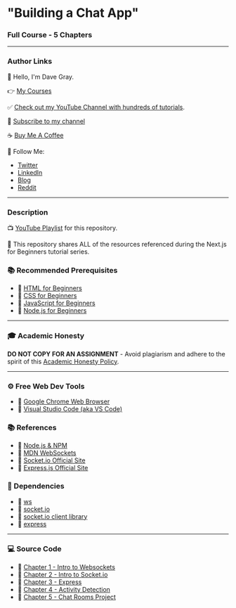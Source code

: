 # "Building a Chat App"

### Full Course - 5 Chapters

---

### Author Links

👋 Hello, I'm Dave Gray.

👉 [My Courses](https://courses.davegray.codes/)

✅ [Check out my YouTube Channel with hundreds of tutorials](https://www.youtube.com/DaveGrayTeachesCode).

🚩 [Subscribe to my channel](https://bit.ly/3nGHmNn)

☕ [Buy Me A Coffee](https://buymeacoffee.com/DaveGray)

🚀 Follow Me:

- [Twitter](https://twitter.com/yesdavidgray)
- [LinkedIn](https://www.linkedin.com/in/davidagray/)
- [Blog](https://yesdavidgray.com)
- [Reddit](https://www.reddit.com/user/DaveOnEleven)

---

### Description

📺 [YouTube Playlist](https://www.youtube.com/playlist?list=PL0Zuz27SZ-6NOkbTDxKi7grs_oxJhLu07) for this repository.

🚀 This repository shares ALL of the resources referenced during the Next.js for Beginners tutorial series.

### 📚 Recommended Prerequisites
- 🔗 [HTML for Beginners](https://youtu.be/mJgBOIoGihA)
- 🔗 [CSS for Beginners](https://youtu.be/n4R2E7O-Ngo)
- 🔗 [JavaScript for Beginners](https://youtu.be/EfAl9bwzVZk)
- 🔗 [Node.js for Beginners](https://youtu.be/f2EqECiTBL8)

---

### 🎓 Academic Honesty

**DO NOT COPY FOR AN ASSIGNMENT** - Avoid plagiarism and adhere to the spirit of this [Academic Honesty Policy](https://www.freecodecamp.org/news/academic-honesty-policy/).

---

### ⚙ Free Web Dev Tools
- 🔗 [Google Chrome Web Browser](https://google.com/chrome/)
- 🔗 [Visual Studio Code (aka VS Code)](https://code.visualstudio.com/)

### 📚 References
- 🔗 [Node.js & NPM](https://nodejs.org)
- 🔗 [MDN WebSockets](https://developer.mozilla.org/en-US/docs/Glossary/WebSockets)
- 🔗 [Socket.io Official Site](https://socket.io/)
- 🔗 [Express.js Official Site](https://expressjs.com/)


### 🚀 Dependencies
- 🔗 [ws](https://www.npmjs.com/package/ws)
- 🔗 [socket.io](https://www.npmjs.com/package/socket.io)
- 🔗 [socket.io client library](https://cdnjs.com/libraries/socket.io)
- 🔗 [express](https://www.npmjs.com/package/express)

---

### 💻 Source Code

- 🔗 [Chapter 1 - Intro to Websockets](https://github.com/gitdagray/build-chat-app/tree/main/lesson01)
- 🔗 [Chapter 2 - Intro to Socket.io](https://github.com/gitdagray/build-chat-app/tree/main/lesson02)
- 🔗 [Chapter 3 - Express](https://github.com/gitdagray/build-chat-app/tree/main/lesson03)
- 🔗 [Chapter 4 - Activity Detection](https://github.com/gitdagray/build-chat-app/tree/main/lesson04)
- 🔗 [Chapter 5 - Chat Rooms Project](https://github.com/gitdagray/build-chat-app/tree/main/lesson05)


